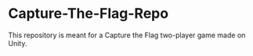 # Capture-The-Flag-Repo
 This repository is meant for a Capture the Flag two-player game made on Unity.
